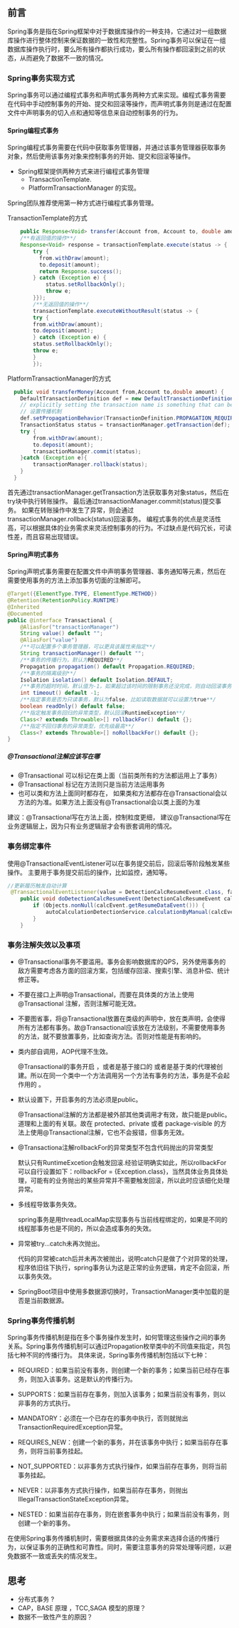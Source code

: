 ## 前言
Spring事务是指在Spring框架中对于数据库操作的一种支持，它通过对一组数据库操作进行整体控制来保证数据的一致性和完整性。Spring事务可以保证在一组数据库操作执行时，要么所有操作都执行成功，要么所有操作都回滚到之前的状态，从而避免了数据不一致的情况。

### Spring事务实现方式
Spring事务可以通过编程式事务和声明式事务两种方式来实现。编程式事务需要在代码中手动控制事务的开始、提交和回滚等操作，而声明式事务则是通过在配置文件中声明事务的切入点和通知等信息来自动控制事务的行为。
    
#### Spring编程式事务
Spring编程式事务需要在代码中获取事务管理器，并通过该事务管理器获取事务对象，然后使用该事务对象来控制事务的开始、提交和回滚等操作。
- Spring框架提供两种方式来进行编程式事务管理
    - TransactionTemplate.
    - PlatformTransactionManager 的实现。

Spring团队推荐使用第一种方式进行编程式事务管理。

TransactionTemplate的方式
```java
    public Response<Void> transfer(Account from, Account to, double amount) {
    /**有返回值的操作**/    
    Response<Void> response = transactionTemplate.execute(status -> {
        try {
          from.withDraw(amount);
          to.deposit(amount);
          return Response.success();
        } catch (Exception e) {
            status.setRollbackOnly();
            throw e;
        }});
        /**无返回值的操作**/
        transactionTemplate.executeWithoutResult(status -> {
        try {
        from.withDraw(amount);
        to.deposit(amount);
        } catch (Exception e) {
        status.setRollbackOnly();
        throw e;
        }
        });
```
PlatformTransactionManager的方式
```java
  public void transferMoney(Account from,Account to,double amount) {
    DefaultTransactionDefinition def = new DefaultTransactionDefinition();
    // explicitly setting the transaction name is something that can be done only programmatically
    // 设置传播机制
    def.setPropagationBehavior(TransactionDefinition.PROPAGATION_REQUIRED);
    TransactionStatus status = transactionManager.getTransaction(def);
    try {
        from.withDraw(amount);
        to.deposit(amount);
        transactionManager.commit(status);
    }catch (Exception e){
        transactionManager.rollback(status);
    }
  }
```
首先通过transactionManager.getTransaction方法获取事务对象status，然后在try块中执行转账操作。
最后通过transactionManager.commit(status)提交事务。
如果在转账操作中发生了异常，则会通过transactionManager.rollback(status)回滚事务。
编程式事务的优点是灵活性高，可以根据具体的业务需求来灵活控制事务的行为。不过缺点是代码冗长，可读性差，而且容易出现错误。

#### Spring声明式事务
Spring声明式事务需要在配置文件中声明事务管理器、事务通知等元素，然后在需要使用事务的方法上添加事务切面的注解即可。
```java
@Target({ElementType.TYPE, ElementType.METHOD})
@Retention(RetentionPolicy.RUNTIME)
@Inherited
@Documented
public @interface Transactional {
    @AliasFor("transactionManager")
    String value() default "";
    @AliasFor("value")
    /**可以配置多个事务管理器，可以更具该属性来指定**/
    String transactionManager() default "";
    /**事务的传播行为，默认为REQUIRED**/
    Propagation propagation() default Propagation.REQUIRED;
    /**事务的隔离级别**/
    Isolation isolation() default Isolation.DEFAULT;
    /**事务的超时时间，默认值为-1，如果超过该时间的限制事务还没完成，则自动回滚事务**/
    int timeout() default -1;
    /**指定事务是否为只读事务，默认为false，比如读取数据就可以设置为true**/
    boolean readOnly() default false;
    /**指定触发事务回归的异常类型，默认回滚RuntimeException**/
    Class<? extends Throwable>[] rollbackFor() default {};
    /**指定不回归事务的异常类型，优先级最高**/
    Class<? extends Throwable>[] noRollbackFor() default {};
}
```
##### @Transactional注解应该写在哪
- @Transactional 可以标记在类上面（当前类所有的方法都运用上了事务）
- @Transactional 标记在方法则只是当前方法运用事务
- 也可以类和方法上面同时都存在， 如果类和方法都存在@Transactional会以方法的为准。如果方法上面没有@Transactional会以类上面的为准

建议：@Transactional写在方法上面，控制粒度更细， 建议@Transactional写在业务逻辑层上，因为只有业务逻辑层才会有嵌套调用的情况。

### 事务绑定事件
使用@TransactionalEventListener可以在事务提交前后，回滚后等阶段触发某些操作。
主要用于事务提交前后的操作，比如监控，通知等。
```java
//更新履历触发自动计算
 @TransactionalEventListener(value = DetectionCalcResumeEvent.class, fallbackExecution = true, phase = TransactionPhase.AFTER_COMPLETION)
    public void doDetectionCalcResumeEvent(DetectionCalcResumeEvent calcEvent) {
        if (Objects.nonNull(calcEvent.getResumeDataEvent())) {
            autoCalculationDetectionService.calculationByManual(calcEvent.getResumeDataEvent());
        }
    }
```
### 事务注解失效以及事项
- @Transactional事务不要滥用。事务会影响数据库的QPS，另外使用事务的敌方需要考虑各方面的回滚方案，包括缓存回滚、搜索引擎、消息补偿、统计修正等。
- 不要在接口上声明@Transactional，而要在具体类的方法上使用 @Transactional 注解，否则注解可能无效。
- 不要图省事，将@Transactional放置在类级的声明中，放在类声明，会使得所有方法都有事务。故@Transactional应该放在方法级别，不需要使用事务的方法，就不要放置事务，比如查询方法。否则对性能是有影响的。
- 类内部自调用，AOP代理不生效。

  @Transactional的事务开启 ，或者是基于接口的 或者是基于类的代理被创建。所以在同一个类中一个方法调用另一个方法有事务的方法，事务是不会起作用的 。
- 默认设置下，开启事务的方法必须是public。

  @Transactional注解的方法都是被外部其他类调用才有效，故只能是public。道理和上面的有关联。故在 protected、private 或者 package-visible 的方法上使用@Transactional注解，它也不会报错，但事务无效。
- @Transactiona注解rollbackFor的异常类型不包含代码抛出的异常类型

  默认只有RuntimeExcetion会触发回滚.经验证明确实如此，所以rollbackFor可以自行设置如下：rollbackFor = {Exception.class}，当然具体业务具体处理，可能有的业务抛出的某些异常并不需要触发回滚，所以此时应该细化处理异常。
- 多线程导致事务失效。

  spring事务是用threadLocalMap实现事务与当前线程绑定的，如果是不同的线程那事务也是不同的，所以会造成事务的失效。
- 异常被try...catch未再次抛出。

  代码的异常被catch后并未再次被抛出，说明catch只是做了个对异常的处理，程序依旧往下执行，spring事务认为这是正常的业务逻辑，肯定不会回滚，所以事务失效。
- SpringBoot项目中使用多数据源切换时，TransactionManager类中加载的是否是当前数据源。

### Spring事务传播机制
Spring事务传播机制是指在多个事务操作发生时，如何管理这些操作之间的事务关系。Spring事务传播机制可以通过Propagation枚举类中的不同值来指定，共包括七种不同的传播行为。
具体来说，Spring事务传播机制包括以下七种：
- REQUIRED：如果当前没有事务，则创建一个新的事务；如果当前已经存在事务，则加入该事务。这是默认的传播行为。

- SUPPORTS：如果当前存在事务，则加入该事务；如果当前没有事务，则以非事务的方式执行。

- MANDATORY：必须在一个已存在的事务中执行，否则就抛出TransactionRequiredException异常。

- REQUIRES_NEW：创建一个新的事务，并在该事务中执行；如果当前存在事务，则将当前事务挂起。

- NOT_SUPPORTED：以非事务方式执行操作，如果当前存在事务，则将当前事务挂起。

- NEVER：以非事务方式执行操作，如果当前存在事务，则抛出IllegalTransactionStateException异常。

- NESTED：如果当前存在事务，则在嵌套事务中执行；如果当前没有事务，则创建一个新的事务。

在使用Spring事务传播机制时，需要根据具体的业务需求来选择合适的传播行为，以保证事务的正确性和可靠性。同时，需要注意事务的异常处理等问题，以避免数据不一致或丢失的情况发生。

## 思考

- 分布式事务 ?
 - CAP，BASE 原理 ，TCC,SAGA 模型的原理？
 - 数据不一致性产生的原因？
